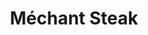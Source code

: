 ---
restaurant_type: Steakhouse
title: Méchant Steak
description: Un steakhouse moderne spécialisé dans les viandes de qualité supérieure, grillées à la perfection et servies dans une ambiance décontractée.
location: 66 rue Wellington Nord, Sherbrooke
order: 5
--- 